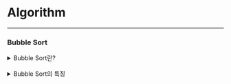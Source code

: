 # Algorithm

---

### Bubble Sort

<details>
<summary>Bubble Sort란?</summary>
<br>
<div>
배열의 인접한 두 수를 비교해 순서대로 정렬되어 않다면 두 수의 위치를 변경하며 정렬하는 방법입니다.

<br>

배열의 정렬 여부와는 상관없이 2개의 원소를 비교하기 때문에 평균, 최악, 최선의 경우 모두 O(n^2)의 시간 복잡도를 가집니다.
</div>

* 구현 방법
```java
    void bubbleSort(int[] arr) {
        int temp = 0;
    
        for (int i = 0; i < arr.length - 1; i++) {
            for (int j = 0; j < arr.length - i - 1; j++) {
                if (arr[j] > arr[j + 1]) {
                    temp = arr[j];
                    arr[j] = arr[j + 1];
                    arr[j + 1] = temp;
                }
            }
        }
    }
```
</details>

<br>

<details>
<summary>Bubble Sort의 특징</summary>
<br>
<div>
정렬할 배열 안에서 정렬이 이루어지기 때문에 다른 메모리 공간이 필요하지 않습니다. 이런 정렬 방식을 제자리 정렬이라고 합니다.

또한 동일한 값에 대한 순서가 정렬 후에도 유지 되기 때문에 안정 정렬 중 하나 입니다.
</div>
</details>
